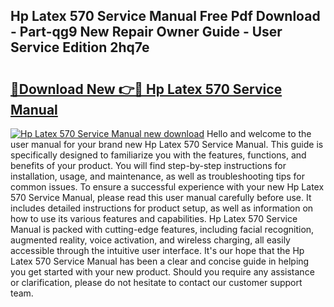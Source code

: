 ## Hp Latex 570 Service Manual Free Pdf Download - Part-qg9 New Repair Owner Guide - User Service Edition 2hq7e

# <h2><a href="http://bc45770.oget.top/?id=Hp+Latex+570+Service+Manual">🔗Download New 👉🔴 Hp Latex 570 Service Manual</a></h2>

[![Hp Latex 570 Service Manual new download](https://i.imgur.com/5g1atiW.png)](http://bc45770.oget.top/?id=Hp+Latex+570+Service+Manual)
Hello and welcome to the user manual for your brand new Hp Latex 570 Service Manual. This guide is specifically designed to familiarize you with the features, functions, and benefits of your product. You will find step-by-step instructions for installation, usage, and maintenance, as well as troubleshooting tips for common issues. To ensure a successful experience with your new Hp Latex 570 Service Manual, please read this user manual carefully before use. It includes detailed instructions for product setup, as well as information on how to use its various features and capabilities. Hp Latex 570 Service Manual is packed with cutting-edge features, including facial recognition, augmented reality, voice activation, and wireless charging, all easily accessible through the intuitive user interface. It's our hope that the Hp Latex 570 Service Manual has been a clear and concise guide in helping you get started with your new product. Should you require any assistance or clarification, please do not hesitate to contact our customer support team.
